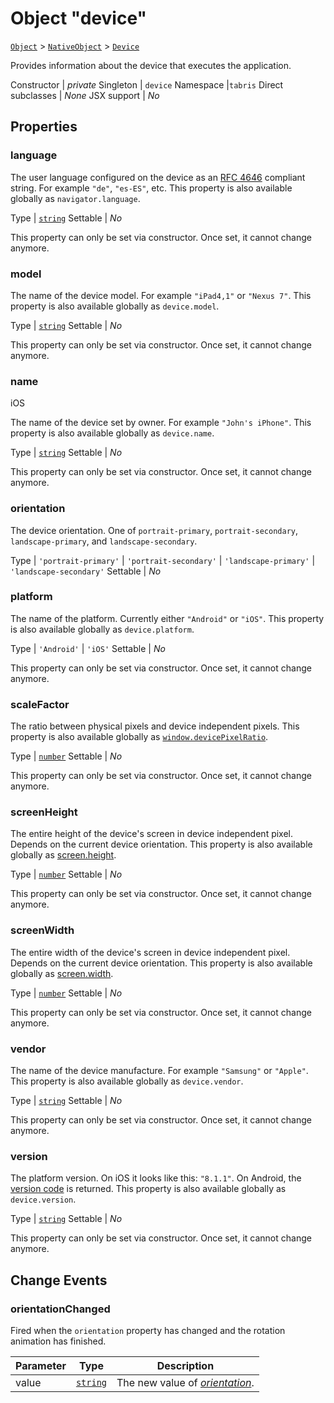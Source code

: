 ---
---
# Object "device"

<span style="white-space:nowrap;">[`Object`](https://developer.mozilla.org/en-US/docs/Web/JavaScript/Reference/Global_Objects/Object)</span> > <span style="white-space:nowrap;">[`NativeObject`](NativeObject.md)</span> > <span style="white-space:nowrap;">[`Device`](Device.md)</span>

Provides information about the device that executes the application.


Constructor | *private*
Singleton | `device`
Namespace |`tabris`
Direct subclasses | *None*
JSX support | *No*


## Properties

### language


The user language configured on the device as an [RFC 4646](http://tools.ietf.org/html/rfc4646) compliant string. For example `"de"`, `"es-ES"`, etc. This property is also available globally as `navigator.language`.

Type | <span style="white-space:nowrap;">[`string`](https://developer.mozilla.org/en-US/docs/Web/JavaScript/Data_structures#String_type)</span>
Settable | *No*




This property can only be set via constructor. Once set, it cannot change anymore.

### model


The name of the device model. For example `"iPad4,1"` or `"Nexus 7"`. This property is also available globally as `device.model`.

Type | <span style="white-space:nowrap;">[`string`](https://developer.mozilla.org/en-US/docs/Web/JavaScript/Data_structures#String_type)</span>
Settable | *No*




This property can only be set via constructor. Once set, it cannot change anymore.

### name
<p class="platforms"><span class='ios-tag' title='supported on iOS'>iOS</span></p>

The name of the device set by owner. For example `"John's iPhone"`. This property is also available globally as `device.name`.

Type | <span style="white-space:nowrap;">[`string`](https://developer.mozilla.org/en-US/docs/Web/JavaScript/Data_structures#String_type)</span>
Settable | *No*




This property can only be set via constructor. Once set, it cannot change anymore.

### orientation


The device orientation. One of `portrait-primary`, `portrait-secondary`, `landscape-primary`, and `landscape-secondary`.

Type | `'portrait-primary'` \| `'portrait-secondary'` \| `'landscape-primary'` \| `'landscape-secondary'`
Settable | *No*




### platform


The name of the platform. Currently either `"Android"` or `"iOS"`. This property is also available globally as `device.platform`.

Type | `'Android'` \| `'iOS'`
Settable | *No*




This property can only be set via constructor. Once set, it cannot change anymore.

### scaleFactor


The ratio between physical pixels and device independent pixels. This property is also available globally as [`window.devicePixelRatio`](https://developer.mozilla.org/en-US/docs/Web/API/Window.devicePixelRatio).

Type | <span style="white-space:nowrap;">[`number`](https://developer.mozilla.org/en-US/docs/Web/JavaScript/Data_structures#Number_type)</span>
Settable | *No*




This property can only be set via constructor. Once set, it cannot change anymore.

### screenHeight


The entire height of the device's screen in device independent pixel. Depends on the current device orientation. This property is also available globally as [screen.height](https://developer.mozilla.org/en-US/docs/Web/API/Screen.height).

Type | <span style="white-space:nowrap;">[`number`](https://developer.mozilla.org/en-US/docs/Web/JavaScript/Data_structures#Number_type)</span>
Settable | *No*




This property can only be set via constructor. Once set, it cannot change anymore.

### screenWidth


The entire width of the device's screen in device independent pixel. Depends on the current device orientation. This property is also available globally as [screen.width](https://developer.mozilla.org/en-US/docs/Web/API/Screen.width).

Type | <span style="white-space:nowrap;">[`number`](https://developer.mozilla.org/en-US/docs/Web/JavaScript/Data_structures#Number_type)</span>
Settable | *No*




This property can only be set via constructor. Once set, it cannot change anymore.

### vendor


The name of the device manufacture. For example `"Samsung"` or `"Apple"`. This property is also available globally as `device.vendor`.

Type | <span style="white-space:nowrap;">[`string`](https://developer.mozilla.org/en-US/docs/Web/JavaScript/Data_structures#String_type)</span>
Settable | *No*




This property can only be set via constructor. Once set, it cannot change anymore.

### version


The platform version. On iOS it looks like this: `"8.1.1"`. On Android, the [version code](https://developer.android.com/reference/android/os/Build.VERSION_CODES.html) is returned. This property is also available globally as `device.version`.

Type | <span style="white-space:nowrap;">[`string`](https://developer.mozilla.org/en-US/docs/Web/JavaScript/Data_structures#String_type)</span>
Settable | *No*




This property can only be set via constructor. Once set, it cannot change anymore.


## Change Events

### orientationChanged

Fired when the `orientation` property has changed and the rotation animation has finished.

Parameter|Type|Description
-|-|-
value | <span style="white-space:nowrap;">[`string`](https://developer.mozilla.org/en-US/docs/Web/JavaScript/Data_structures#String_type)</span> | The new value of [*orientation*](#orientation).

